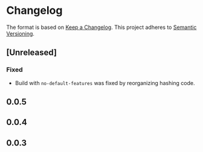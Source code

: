 # Changelog

The format is based on [Keep a Changelog](https://keepachangelog.com/en/1.0.0/). This project adheres to [Semantic Versioning](https://semver.org/spec/v2.0.0.html).

## \[Unreleased\]

### Fixed

- Build with `no-default-features` was fixed by reorganizing hashing code.

## 0.0.5

## 0.0.4

## 0.0.3

